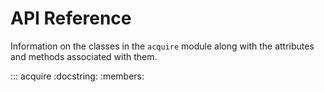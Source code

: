 # API Reference

Information on the classes in the `acquire` module along with the attributes and methods associated with them.

::: acquire
    :docstring:
    :members:
